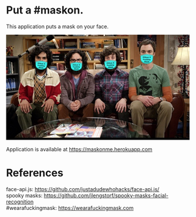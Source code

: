 # Put a #maskon.
This application puts a mask on your face.  

![maskon-bbt](images/mask-on-bbt1.jpeg)

Application is available at https://maskonme.herokuapp.com

# References
face-api.js: https://github.com/justadudewhohacks/face-api.js/    
spooky masks: https://github.com/jlengstorf/spooky-masks-facial-recognition  
#wearafuckingmask: https://wearafuckingmask.com  

